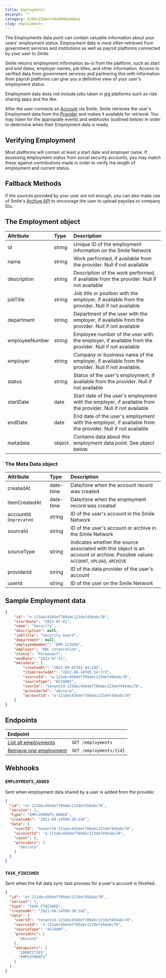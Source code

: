 ```yaml
---
title: Employments
excerpt: ""
category: 6294c158bef44e0098ed88a1
slug: employments
---
```


The Employments data point can contain valuable information about your users' employment status. Employment data is most often retrieved from government services and institutions as well as payroll platforms connected by your user to Smile.

Smile returns employment information as-is from the platform, such as start and end dates, employer names, job titles, and other information. Access to verified data from government services and partnering this with information from payroll platforms can give you a definitive view of your user's employment status.

Employment data does not include jobs taken in gig platforms such as ride sharing apps and the like.

After the user connects an [Account](/reference/accounts) via Smile, Smile retrieves the user's Employment data from the [Provider](/reference/providers) and makes it available for retrieval. You may listen for the appropiate events and webhooks (outlined below) in order to determine when their Employment data is ready.

## Verifying Employment

Most platforms will contain at least a start date and employer name. If assessing employment status from social security accounts, you may match these against contributions made in order to verify the length of employment and current status.

## Fallback Methods

If the sources provided by your user are not enough, you can also make use of Smile's [Archive API](/reference/archives) to encourage the user to upload payslips or company IDs.

## The Employment object

| Attribute  | Type   | Description                                                                                                  |
| :--------- | :----- |:-------------------------------------------------------------------------------------------------------------|
| id | string | Unique ID of the employment information on the Smile Network                                                 |
| name | string | Work performed, if available from the provider. Null if not available                                        |
| description | string | Description of the work performed, if available from the provider. Null if not available                     |
| jobTitle | string | Job title or position with the employer, if available from the provider. Null if not available               |
| department | string | Department of the user with the employer, if available from the provider. Null if not available              |
| employeeNumber | string | Employee number of the user with the employer, if available from the provider. Null if not available         |
| employer | string | Company or business name of the employer, if available from the provider. Null if not available.             |
| status | string | Status of the user's employment, if available from the provider. Null if not available                       |
| startDate | date | Start date of the user's employment with the employer, if available from the provider. Null if not available |
| endDate | date | End date of the user's employment with the employer, if available from the provider. Null if not available   |
| metadata | object | Contains data about this employment data point. See object below                                             |


### The Meta Data object

| Attribute  | Type   | Description |
| :--------- | :----- | :------- |
| createdAt | date-time | Date/time when the account record was created |
| itemCreatedAt | date-time | Date/time when the employment record was created |
| accountId `Deprecated` | string | ID of the user's account in the Smile Network |
| sourceId | string | ID of the user's account or archive in the Smile Network |
| sourceType | string | Indicates whether the source associated with this object is an account or archive. Possible values: `ACCOUNT`, `UPLOAD`, `ARCHIVE` |
| providerId | string | ID of the data provider of the user's account |
| userId | string | ID of the user on the Smile Network |


## Sample Employment data

```json
{
    "id": "e-123abc456def789abc123def456abc78",
    "startDate": "2022-07-01",
    "name": "Security",
    "description": null,
    "jobTitle": "Security Guard",
    "department": null,
    "employeeNumber": "EMP-123456",
    "employer": "ABC Corporation",
    "status": "Permanent",
    "endDate": "2022-07-31",
    "metadata": {
        "createdAt": "2022-09-01T01:44:18Z",
        "itemCreatedAt": "2022-08-24T05:24:37Z",
        "sourceId": "a-123abc456def789abc123def456abc78",
        "sourceType": "ACCOUNT",
        "userId": "tenantId-123abc456def789abc123def456abc78",
        "providerId": "abccorp",
        "accountId": "a-123abc456def789abc123def456abc78"
    }
}
```

## Endpoints

| Endpoint | |
| :------- | :---- |
| [List all employments](/reference/list-employments-1) | `GET /employments` |
| [Retrieve one employment](/reference/get-employment-1) | `GET /employments/{id}` |

## Webhooks

### `EMPLOYMENTS_ADDED`

Sent when employment data shared by a user is added from the provider.

```json
{
  "id": "et-123abc456def789abc123def456abc78",
  "version": 1,
  "type": "EMPLOYMENTS_ADDED",
  "createdAt": "2021-04-14T09:30:24Z",
  "data": {
    "userId": "tenantId-123abc456def789abc123def456abc78",
    "accountId": "a-123abc456def789abc123def456abc78",
    "count": 0,
    "providers": [
      "abccorp"
    ]
  }
}
```

### `TASK_FINISHED`

Sent when the full data sync task process for a user's account is finished.

```json
{
  "id": "et-123abc456def789abc123def456abc78",
  "version": 1,
  "type": "TASK_FINISHED",
  "createdAt": "2021-04-14T09:30:24Z",
  "data": {
    "userId": "tenantId-123abc456def789abc123def456abc78",
    "sourceId": "a-123abc456def789abc123def456abc78",
    "sourceType": "ACCOUNT",
    "providers": [
      "abccorp"
    ],
    "datapoints": [
      "IDENTITIES",
      "EMPLOYMENTS"
    ]
  }
}
```
